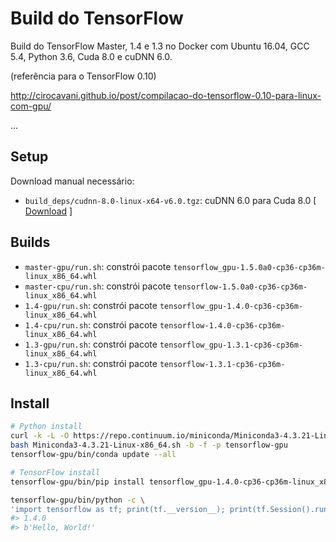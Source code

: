 # Build do TensorFlow

Build do TensorFlow Master, 1.4 e 1.3 no Docker com Ubuntu 16.04, GCC 5.4, Python 3.6, Cuda 8.0 e cuDNN 6.0.

(referência para o TensorFlow 0.10)

http://cirocavani.github.io/post/compilacao-do-tensorflow-0.10-para-linux-com-gpu/

...

## Setup

Download manual necessário:

* `build_deps/cudnn-8.0-linux-x64-v6.0.tgz`: cuDNN 6.0 para Cuda 8.0 [ [Download](https://developer.nvidia.com/rdp/cudnn-download) ]

## Builds

*  `master-gpu/run.sh`: constrói pacote `tensorflow_gpu-1.5.0a0-cp36-cp36m-linux_x86_64.whl`
*  `master-cpu/run.sh`: constrói pacote `tensorflow-1.5.0a0-cp36-cp36m-linux_x86_64.whl`
*  `1.4-gpu/run.sh`: constrói pacote `tensorflow_gpu-1.4.0-cp36-cp36m-linux_x86_64.whl`
*  `1.4-cpu/run.sh`: constrói pacote `tensorflow-1.4.0-cp36-cp36m-linux_x86_64.whl`
*  `1.3-gpu/run.sh`: constrói pacote `tensorflow_gpu-1.3.1-cp36-cp36m-linux_x86_64.whl`
*  `1.3-cpu/run.sh`: constrói pacote `tensorflow-1.3.1-cp36-cp36m-linux_x86_64.whl`

## Install

```sh
# Python install
curl -k -L -O https://repo.continuum.io/miniconda/Miniconda3-4.3.21-Linux-x86_64.sh
bash Miniconda3-4.3.21-Linux-x86_64.sh -b -f -p tensorflow-gpu
tensorflow-gpu/bin/conda update --all

# TensorFlow install
tensorflow-gpu/bin/pip install tensorflow_gpu-1.4.0-cp36-cp36m-linux_x86_64.whl

tensorflow-gpu/bin/python -c \
'import tensorflow as tf; print(tf.__version__); print(tf.Session().run(tf.constant("Hello, World!")))'
#> 1.4.0
#> b'Hello, World!'
```
